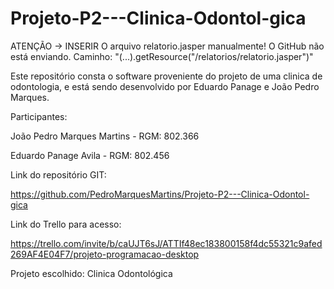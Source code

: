 # Projeto-P2---Clinica-Odontol-gica

ATENÇÃO -> INSERIR O arquivo relatorio.jasper manualmente! O GitHub não está enviando.
Caminho: "(...).getResource("/relatorios/relatorio.jasper")"

Este repositório consta o software proveniente do projeto de uma clinica de odontologia, e está sendo desenvolvido por Eduardo Panage e João Pedro Marques.

Participantes:

João Pedro Marques Martins - RGM: 802.366

Eduardo Panage Avila - RGM: 802.456



Link do repositório GIT:

https://github.com/PedroMarquesMartins/Projeto-P2---Clinica-Odontol-gica



Link do Trello para acesso:

https://trello.com/invite/b/caUJT6sJ/ATTIf48ec183800158f4dc55321c9afed269AF4E04F7/projeto-programacao-desktop


Projeto escolhido: Clinica Odontológica

